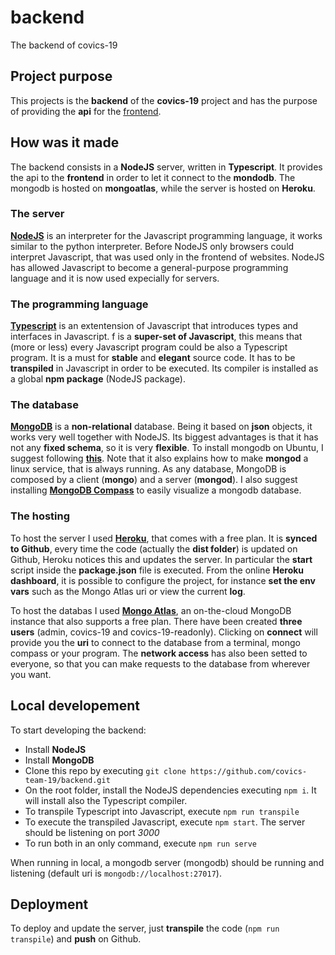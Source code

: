 # backend
The backend of covics-19

## Project purpose

This projects is the **backend** of the **covics-19** project and has the purpose of providing the **api** for the [frontend](https://covics-19.herokuapp.com).

## How was it made

The backend consists in a **NodeJS** server, written in **Typescript**. It provides the api to the **frontend** in order to let it connect to the **mondodb**. The mongodb is hosted on **mongoatlas**, while the server is hosted on **Heroku**.

### The server

**[NodeJS](https://nodejs.org)** is an interpreter for the Javascript programming language, it works similar to the python interpreter. Before NodeJS only browsers could interpret Javascript, that was used only in the frontend of websites. NodeJS has allowed Javascript to become a general-purpose programming language and it is now used expecially for servers. 

### The programming language

**[Typescript](https://www.typescriptlang.org/)** is an extentension of Javascript that introduces types and interfaces in Javascript. f is a **super-set of Javascript**, this means that (more or less) every Javascript program could be also a Typescript program. It is a must for **stable** and **elegant** source code. It has to be **transpiled** in Javascript in order to be executed. Its compiler is installed as a global **npm package** (NodeJS package).

### The database

**[MongoDB](https://www.mongodb.com/)** is a **non-relational** database. Being it based on **json** objects, it works very well together with NodeJS. Its biggest advantages is that it has not any **fixed schema**, so it is very **flexible**. To install mongodb on Ubuntu, I suggest following **[this](https://docs.mongodb.com/manual/tutorial/install-mongodb-on-ubuntu)**. Note that it also explains how to make **mongod** a linux service, that is always running. As any database, MongoDB is composed by a client (**mongo**) and a server (**mongod**). I also suggest installing **[MongoDB Compass](https://www.mongodb.com/products/compass)** to easily visualize a mongodb database.

### The hosting

To host the server I used **[Heroku](https://dashboard.heroku.com/login)**, that comes with a free plan. It is **synced to Github**, every time the code (actually the **dist folder**) is updated on Github, Heroku notices this and updates the server. In particular the **start** script inside the **package.json** file is executed. From the online **Heroku dashboard**, it is possible to configure the project, for instance **set the env vars** such as the Mongo Atlas uri or view the current **log**.

To host the databas I used **[Mongo Atlas](https://account.mongodb.com/account/login)**, an on-the-cloud MongoDB instance that also supports a free plan. There have been created **three users** (admin, covics-19 and covics-19-readonly). Clicking on **connect** will provide you the **uri** to connect to the database from a terminal, mongo compass or your program. The **network access** has also been setted to everyone, so that you can make requests to the database from wherever you want.

## Local developement

To start developing the backend:

* Install **NodeJS**
* Install **MongoDB**
* Clone this repo by executing `git clone https://github.com/covics-team-19/backend.git`
* On the root folder, install the NodeJS dependencies executing `npm i`. It will install also the Typescript compiler.
* To transpile Typescript into Javascript, execute `npm run transpile`
* To execute the transpiled Javascript, execute `npm start`. The server should be listening on port *3000*
* To run both in an only command, execute `npm run serve`

When running in local, a mongodb server (mongodb) should be running and listening (default uri is `mongodb://localhost:27017`).

## Deployment

To deploy and update the server, just **transpile** the code (`npm run transpile`) and **push** on Github.
